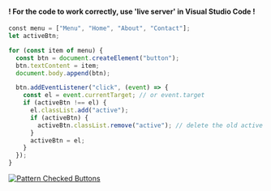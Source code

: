 #### ! For the code to work correctly, use 'live server' in Visual Studio Code !

```js
﻿const menu = ["Menu", "Home", "About", "Contact"];
let activeBtn;

for (const item of menu) {
  const btn = document.createElement("button");
  btn.textContent = item;
  document.body.append(btn);

  btn.addEventListener("click", (event) => {
    const el = event.currentTarget; // or event.target
    if (activeBtn !== el) {
      el.classList.add("active");
      if (activeBtn) {
        activeBtn.classList.remove("active"); // delete the old active button
      }
      activeBtn = el;
    }
  });
}
```
[![Pattern Checked Buttons](https://github.com/AndriiKot/1VanillaJS__Cooks/blob/main/_002_checked_buttons/__demo__/__v1_0_0__.png)](https://github.com/AndriiKot/VanillaJS__Cooks/blob/main/_002_checked_buttons/_00-0__Best__Praxe__)

